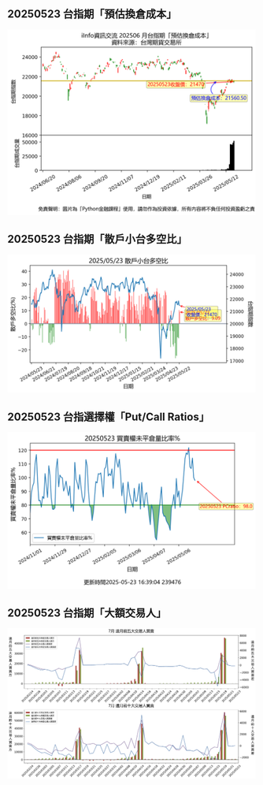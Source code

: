 ## 20250523 台指期「預估換倉成本」
![](images/txfcost.png)

## 20250523 台指期「散戶小台多空比」
![](images/bbiri.png)

## 20250523 台指選擇權「Put/Call Ratios」
![](images/pcratio.png)

## 20250523 台指期「大額交易人」
![](images/blocktrade.png)

